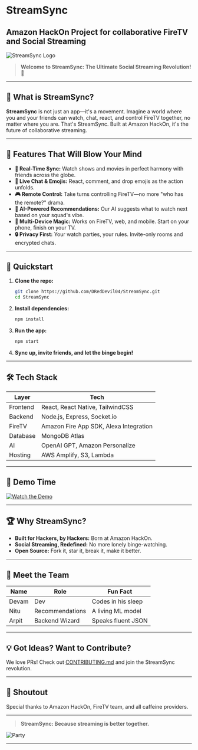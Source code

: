 # StreamSync
Amazon HackOn Project for collaborative FireTV and Social Streaming
---

![StreamSync Logo](https://media.giphy.com/media/3o7aD2saalBwwftBIY/giphy.gif)

> **Welcome to StreamSync: The Ultimate Social Streaming Revolution! 🚀**

---

## 🚨 What is StreamSync?

**StreamSync** is not just an app—it's a movement. Imagine a world where you and your friends can watch, chat, react, and control FireTV together, no matter where you are. That's StreamSync. Built at Amazon HackOn, it's the future of collaborative streaming.

---

## 🌟 Features That Will Blow Your Mind

- **🔗 Real-Time Sync:** Watch shows and movies in perfect harmony with friends across the globe.
- **💬 Live Chat & Emojis:** React, comment, and drop emojis as the action unfolds.
- **🎮 Remote Control:** Take turns controlling FireTV—no more "who has the remote?" drama.
- **🧠 AI-Powered Recommendations:** Our AI suggests what to watch next based on your squad's vibe.
- **📱 Multi-Device Magic:** Works on FireTV, web, and mobile. Start on your phone, finish on your TV.
- **🔒 Privacy First:** Your watch parties, your rules. Invite-only rooms and encrypted chats.

---

## 🚀 Quickstart

1. **Clone the repo:**
    ```bash
    git clone https://github.com/DRedDevil04/StreamSync.git
    cd StreamSync
    ```
2. **Install dependencies:**
    ```bash
    npm install
    ```
3. **Run the app:**
    ```bash
    npm start
    ```
4. **Sync up, invite friends, and let the binge begin!**

---

## 🛠️ Tech Stack

| Layer         | Tech                                      |
|---------------|-------------------------------------------|
| Frontend      | React, React Native, TailwindCSS          |
| Backend       | Node.js, Express, Socket.io               |
| FireTV        | Amazon Fire App SDK, Alexa Integration    |
| Database      | MongoDB Atlas                             |
| AI            | OpenAI GPT, Amazon Personalize            |
| Hosting       | AWS Amplify, S3, Lambda                   |

---

## 🤯 Demo Time

[![Watch the Demo](https://img.youtube.com/vi/dQw4w9WgXcQ/0.jpg)](https://youtu.be/dQw4w9WgXcQ)

---

## 🏆 Why StreamSync?

- **Built for Hackers, by Hackers:** Born at Amazon HackOn.
- **Social Streaming, Redefined:** No more lonely binge-watching.
- **Open Source:** Fork it, star it, break it, make it better.

---

## 👾 Meet the Team

| Name         | Role                | Fun Fact                        |
|--------------|---------------------|---------------------------------|
| Devam        | Dev                 | Codes in his sleep              |
| Nitu         | Recommendations     | A living ML model               |
| Arpit        | Backend Wizard      | Speaks fluent JSON              |

---

## 💡 Got Ideas? Want to Contribute?

We love PRs! Check out [CONTRIBUTING.md](CONTRIBUTING.md) and join the StreamSync revolution.

---

## 📣 Shoutout

Special thanks to Amazon HackOn, FireTV team, and all caffeine providers.

---

> **StreamSync: Because streaming is better together.**

![Party](https://media.giphy.com/media/l0MYt5jPR6QX5pnqM/giphy.gif)

---

